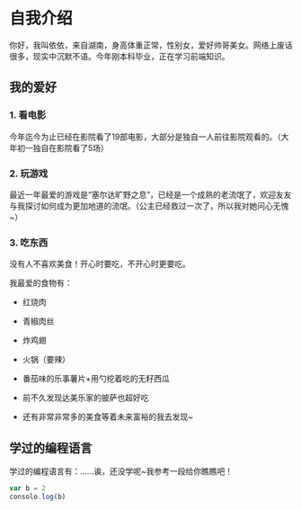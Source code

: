 # 自我介绍

你好，我叫依依，来自湖南，身高体重正常，性别女，爱好帅哥美女。网络上废话很多，现实中沉默不语。今年刚本科毕业，正在学习前端知识。

## 我的爱好

### 1. 看电影

今年迄今为止已经在影院看了19部电影，大部分是独自一人前往影院观看的。（大年初一独自在影院看了5场）

### 2. 玩游戏

最近一年最爱的游戏是“塞尔达旷野之息”，已经是一个成熟的老流氓了，欢迎友友与我探讨如何成为更加地道的流氓。（公主已经救过一次了，所以我对她问心无愧~）

### 3. 吃东西

没有人不喜欢美食！开心时要吃，不开心时更要吃。

我最爱的食物有：

* 红烧肉

* 青椒肉丝

* 炸鸡翅

* 火锅（要辣）

* 番茄味的乐事薯片+用勺挖着吃的无籽西瓜

* 前不久发现达美乐家的披萨也超好吃

* 还有非常非常多的美食等着未来富裕的我去发现~

## 学过的编程语言

学过的编程语言有：......诶，还没学呢~我参考一段给你瞧瞧吧！

```javascript
var b = 2
consolo.log(b)
```
